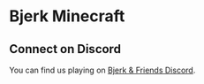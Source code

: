 # Bjerk Minecraft

## Connect on Discord

You can find us playing on
[Bjerk & Friends Discord](https://discord.gg/SXMpgmPq5F).
